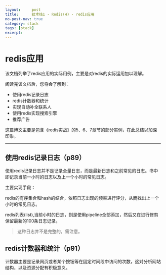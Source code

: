 ```yaml
---
layout:     post
title:      技术栈1 - Redis(4) - redis应用
no-post-nav: true
category: stack
tags: [stack]
excerpt: 
---
```


redis应用
=========

该文档列举了redis应用的实际用例，主要是对redis的实际运用加以理解。

阅读完该文档后，您将会了解到：

* 使用redis记录日志
* redis计数器和统计
* 实现自动补全联系人
* 使用redis实现搜索引擎
* 推荐广告

这篇博文主要是包含《redis实战》的5、6、7章节的部分实例，在此总结以加深印象。

--------------------------------------------------------------------------------

使用redis记录日志（p89）
------------------

使用redis记录日志并不是记录全量日志，而是最新日志和之前常见的日志。书中即记录当前一小时的日志以及上一个小时的常见日志。

主要实现手段：

redis的有序集合和hash的结合，依照日志出现的频率进行评分，从而找出上一个小时的常见日志。

redis列表(list),当前小时的日志，则是使用pipeline全部添加，然后又在进行修剪保留最新的100条日志记录。

> 这种日志并不是完整的，需注意。

redis计数器和统计（p91）
--------------------

计数器主要是记录网页或者某个按钮等在固定时间段中访问的次数，这对分析网站结构，以及资源分配有积极意义。


